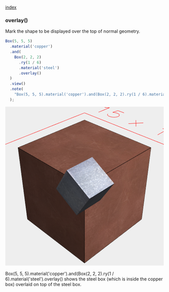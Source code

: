 [index](../../nb/api/index.md)
### overlay()
Mark the shape to be displayed over the top of normal geometry.

```JavaScript
Box(5, 5, 5)
  .material('copper')
  .and(
    Box(2, 2, 2)
      .ry(1 / 6)
      .material('steel')
      .overlay()
  )
  .view()
  .note(
    "Box(5, 5, 5).material('copper').and(Box(2, 2, 2).ry(1 / 6).material('steel').overlay() shows the steel box (which is inside the copper box) overlaid on top of the steel box."
  );
```

![Image](overlay.md.0.png)

Box(5, 5, 5).material('copper').and(Box(2, 2, 2).ry(1 / 6).material('steel').overlay() shows the steel box (which is inside the copper box) overlaid on top of the steel box.
